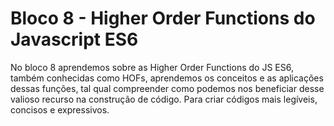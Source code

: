 # Bloco 8 - Higher Order Functions do Javascript ES6

No bloco 8 aprendemos sobre as Higher Order Functions do JS ES6, também conhecidas como HOFs, aprendemos os conceitos e as aplicações dessas funções, tal qual compreender como podemos nos beneficiar desse valioso recurso na construção de código. Para criar códigos mais legíveis, concisos e expressivos.
